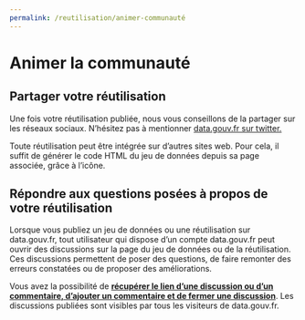 ```yaml
---
permalink: /reutilisation/animer-communauté
---
```


# Animer la communauté

## **Partager votre réutilisation**

Une fois votre réutilisation publiée, nous vous conseillons de la partager sur les réseaux sociaux. N’hésitez pas à mentionner [data.gouv.fr sur twitter.](https://twitter.com/datagouvfr) 

Toute réutilisation peut être intégrée sur d’autres sites web. Pour cela, il suffit de générer le code HTML du jeu de données depuis sa page associée, grâce à l’icône.

## **Répondre aux questions posées à propos de votre réutilisation**

Lorsque vous publiez un jeu de données ou une réutilisation sur data.gouv.fr, tout utilisateur qui dispose d’un compte data.gouv.fr peut ouvrir des discussions sur la page du jeu de données ou de la réutilisation. Ces discussions permettent de poser des questions, de faire remonter des erreurs constatées ou de proposer des améliorations.

Vous avez la possibilité de **[récupérer le lien d’une discussion ou d’un commentaire, d’ajouter un commentaire et de fermer une discussion](https://doc.data.gouv.fr/reutilisations-et-discussions/moderer-une-discussion/)**. Les discussions publiées sont visibles par tous les visiteurs de data.gouv.fr.
